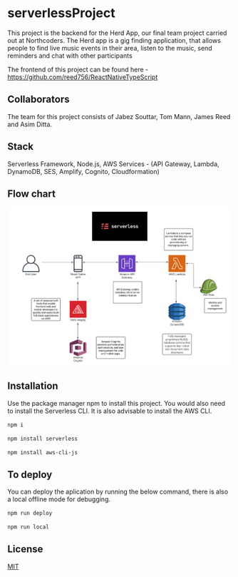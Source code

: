 # serverlessProject

This project is the backend for the Herd App, our final team project carried out at Northcoders.
The Herd app is a gig finding application, that allows people to find live music events in their area, listen to the music, send reminders and chat with other participants

The frontend of this project can be found here - https://github.com/reed756/ReactNativeTypeScript

## Collaborators

The team for this project consists of Jabez Souttar, Tom Mann, James Reed and Asim Ditta.

## Stack

Serverless Framework, Node.js, AWS Services - (API Gateway, Lambda, DynamoDB, SES, Amplify, Cognito, Cloudformation)

## Flow chart

![flow chart](https://github.com/Bezll/serverlessProject/blob/master/flow-chart.png)

## Installation

Use the package manager npm to install this project.
You would also need to install the Serverless CLI.
It is also advisable to install the AWS CLI.

```bash
npm i
```
```bash
npm install serverless
```
```bash
npm install aws-cli-js
```

## To deploy

You can deploy the aplication by running the below command, there is also a local offline mode for debugging.

```bash
npm run deploy
```

```bash
npm run local
```

## License
[MIT](https://choosealicense.com/licenses/mit/)
